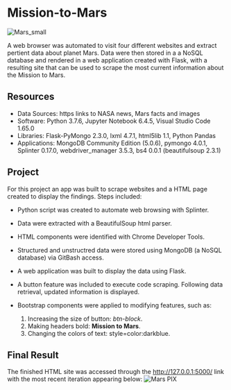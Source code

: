 # Mission-to-Mars
![Mars_small](https://user-images.githubusercontent.com/30667001/154660422-28e46291-e34a-4ee6-908f-19b5fdd24ab6.png)

A web browser was automated to visit four different websites and extract pertient data about planet Mars. Data were then stored in a a NoSQL database and rendered in a web application created with Flask, with a resulting site that can be used to scrape the most current information about the Mission to Mars.

## Resources
- Data Sources: https links to NASA news, Mars facts and images
- Software: Python 3.7.6, Jupyter Notebook 6.4.5, Visual Studio Code 1.65.0
- Libraries: Flask-PyMongo 2.3.0, lxml 4.7.1, html5lib 1.1, Python Pandas
- Applications: MongoDB Community Edition (5.0.6), pymongo 4.0.1, Splinter 0.17.0, webdriver_manager 3.5.3, bs4 0.0.1 (beautifulsoup 2.3.1)

## Project
For this project an app was built to scrape websites and a HTML page created to display the findings. Steps included:
* Python script was created to automate web browsing with Splinter.

* Data were extracted with a BeautifulSoup html parser.

* HTML components were identified with Chrome Developer Tools.

* Structured and unstructred data were stored using MongoDB (a NoSQL database) via GitBash access.

* A web application was built to display the data using Flask.

* A button feature was included to execute code scraping. Following data retrieval, updated information is displayed.

* Bootstrap components were applied to modifying features, such as:
  1. Increasing the size of button: *btn-block*.
  2. Making headers bold: <strong>Mission to Mars</strong>.
  3. Changing the colors of text: style=color:darkblue.

## Final Result
The finished HTML site was accessed through the http://127.0.0.1:5000/ link with the most recent iteration appearing below:
![Mars PIX](https://user-images.githubusercontent.com/30667001/156939207-54be66c7-d8a2-4bfc-8d58-3369c18edd06.png)
